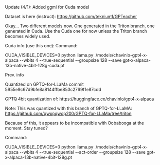 
Update (4/1): Added ggml for Cuda model

Dataset is here (instruct): https://github.com/teknium1/GPTeacher

Okay... Two different models now. One generated in the Triton branch, one generated in Cuda. Use the Cuda one for now unless the Triton branch becomes widely used.

Cuda info (use this one):
Command: 

CUDA_VISIBLE_DEVICES=0 python llama.py ./models/chavinlo-gpt4-x-alpaca --wbits 4 --true-sequential --groupsize 128 --save gpt-x-alpaca-13b-native-4bit-128g-cuda.pt


Prev. info

Quantized on GPTQ-for-LLaMa commit 5955e9c67d9bfe8a8144ffbe853c2769f1e87cdd

GPTQ 4bit quantization of: https://huggingface.co/chavinlo/gpt4-x-alpaca

Note: This was quantized with this branch of GPTQ-for-LLaMA: https://github.com/qwopqwop200/GPTQ-for-LLaMa/tree/triton

Because of this, it appears to be incompatible with Oobabooga at the moment. Stay tuned?

Command: 

CUDA_VISIBLE_DEVICES=0 python llama.py ./models/chavinlo-gpt4-x-alpaca --wbits 4 --true-sequential --act-order --groupsize 128 --save gpt-x-alpaca-13b-native-4bit-128g.pt
